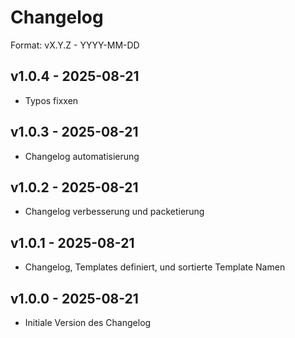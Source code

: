 ﻿# Changelog

Format: vX.Y.Z - YYYY-MM-DD

## v1.0.4 - 2025-08-21
- Typos fixxen

## v1.0.3 - 2025-08-21
- Changelog automatisierung

## v1.0.2 - 2025-08-21
- Changelog verbesserung und packetierung

## v1.0.1 - 2025-08-21
- Changelog, Templates definiert, und sortierte Template Namen

## v1.0.0 - 2025-08-21
- Initiale Version des Changelog




